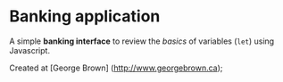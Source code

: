 # Banking application
A simple **banking interface** to review the *basics* of variables (`let`) using Javascript.

Created at [George Brown] (http://www.georgebrown.ca);

